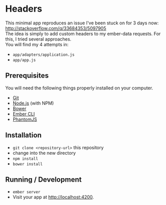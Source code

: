 # Headers

This minimal app reproduces an issue I've been stuck on for 3 days now:  
http://stackoverflow.com/q/33684353/5097905  
The idea is simply to add custom headers to my ember-data requests.
For this, I tried several approaches.  
You will find my 4 attempts in:  
- `app/adapters/application.js`
- `app/app.js`

## Prerequisites

You will need the following things properly installed on your computer.

* [Git](http://git-scm.com/)
* [Node.js](http://nodejs.org/) (with NPM)
* [Bower](http://bower.io/)
* [Ember CLI](http://www.ember-cli.com/)
* [PhantomJS](http://phantomjs.org/)

## Installation

* `git clone <repository-url>` this repository
* change into the new directory
* `npm install`
* `bower install`

## Running / Development

* `ember server`
* Visit your app at [http://localhost:4200](http://localhost:4200).
